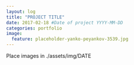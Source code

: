 ```yaml
---
layout: log
title: "PROJECT TITLE"
date: 2017-02-18 #Date of project YYYY-MM-DD
categories: portfolio
image:
  feature: placeholder-yanko-peyankov-3539.jpg
---
```

Place images in ./assets/img/DATE
